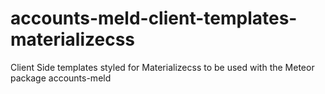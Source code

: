 accounts-meld-client-templates-materializecss
========================================

Client Side templates styled for Materializecss to be used with the Meteor package accounts-meld
